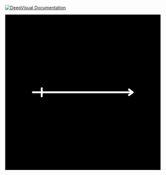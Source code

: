 [![DeepVisual Documentation](https://img.shields.io/badge/DeepVisual_Documentation-blue)](https://deepvisual-lake.vercel.app/)

<img src="doc\public\img\link_dark.png" alt="neural"/>